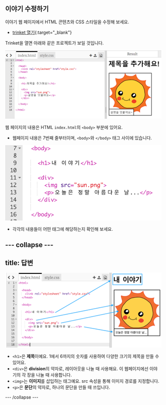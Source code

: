 ## 이야기 수정하기

이야기 웹 페이지에서 HTML 콘텐츠와 CSS 스타일을 수정해 보세요.

+ [trinket 열기](https://trinket.io/html/68ce415cb6){:target="_blank"}

Trinket을 열면 아래와 같은 프로젝트가 보일 것입니다.

![스크린샷](images/story-starter.png)

웹 페이지의 내용은 HTML `index.html`의 `<body>` 부분에 있어요.

+ 웹페이지 내용은 7번째 줄부터이며, `<body>`와 `</body>` 태그 사이에 있습니다.

![스크린샷](images/story-html.png)

+ 각각의 내용들이 어떤 태그에 해당하는지 확인해 보세요.

--- collapse ---
---
title: 답변
---

![스크린샷](images/story-elements.png)

+ `<h1>`은 **제목**이예요. 1에서 6까지의 숫자를 사용하여 다양한 크기의 제목을 만들 수 있어요.
+ `<div>`은 **division**의 약자로, 레이아웃을 나눌 때 사용해요. 이 웹페이지에선 이야기의 각 장을 나눌 때 사용합니다.
+ `<img>`는 **이미지**를 삽입하는 태그예요. src 속성을 통해 이미지 경로를 지정합니다.
+ `<p>`은 **문단**의 약자로, 하나의 문단을 만들 때 쓰입니다.

--- /collapse ---